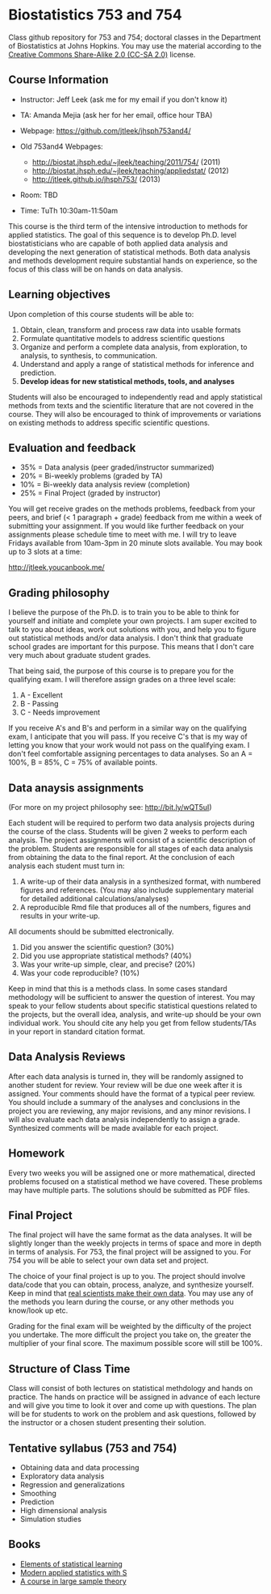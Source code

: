 Biostatistics 753 and 754
============

Class github repository for 753 and 754; doctoral classes in the Department of Biostatistics at Johns Hopkins. You may use the material according to the [Creative Commons Share-Alike 2.0 (CC-SA 2.0)](http://creativecommons.org/licenses/by/2.0/) license. 


Course Information
------------------
* Instructor: Jeff Leek (ask me for my email if you don't know it)
* TA: Amanda Mejia (ask her for her email, office hour TBA)

* Webpage: https://github.com/jtleek/jhsph753and4/
* Old 753and4 Webpages: 
	* http://biostat.jhsph.edu/~jleek/teaching/2011/754/ (2011)
	* http://biostat.jhsph.edu/~jleek/teaching/appliedstat/ (2012)
	* http://jtleek.github.io/jhsph753/ (2013)
* Room: TBD
* Time: TuTh 10:30am-11:50am

This course is the third term of the intensive introduction to methods for applied statistics. The goal of this sequence is to develop Ph.D. level biostatisticians who are capable of both applied data analysis and developing the next generation of statistical methods. Both data analysis and methods development require substantial hands on experience, so the focus of this class will be on hands on data analysis. 

Learning objectives
-------------------

Upon completion of this course students will be able to:

1. Obtain, clean, transform and process raw data into usable formats
2. Formulate quantitative models to address scientific questions
3. Organize and perform a complete data analysis, from exploration, to analysis, to synthesis, to communication. 
4. Understand and apply a range of statistical methods for inference and prediction.
5. __Develop ideas for new statistical methods, tools, and analyses__

Students will also be encouraged to independently read and apply statistical methods from texts and the scientific literature that are not covered in the course. They will also be encouraged to think of improvements or variations on existing methods to address specific scientific questions. 

Evaluation and feedback
-----------------

* 35%  =  Data analysis (peer graded/instructor summarized)
* 20%  =  Bi-weekly problems (graded by TA)
* 10%  =  Bi-weekly data analysis review (completion)
* 25%  =  Final Project (graded by instructor)


You will get receive grades on the methods problems, feedback from your peers, and brief (< 1 paragraph + grade) feedback from me within a week of submitting your assignment. If you would like further feedback on your assignments please schedule time to meet with me. I will try to leave Fridays available from 10am-3pm in 20 minute slots available. You may book up to 3 slots at a time:

http://jtleek.youcanbook.me/


Grading philosophy
----------------

I believe the purpose of the Ph.D. is to train you to be able to think for yourself and initiate and complete your own projects. I am super excited to talk to you about ideas, work out solutions with you, and help you to figure out statistical methods and/or data analysis. I don't think that graduate school grades are important for this purpose. This means that I don't care very much about graduate student grades. 

That being said, the purpose of this course is to prepare you for the qualifying exam. I will therefore assign grades on a three level scale:

1. A - Excellent 
2. B - Passing
3. C - Needs improvement

If you receive A's and B's and perform in a similar way on the qualifying exam, I anticipate that you will pass. If you receive C's that is my way of letting you know that your work would not pass on the qualifying exam. I don't feel comfortable assigning percentages to data analyses. So an A = 100%, B = 85%, C = 75% of available points. 


Data anaysis assignments
-----------------

(For more on my project philosophy see: http://bit.ly/wQT5uI)

Each student will be required to perform two data analysis projects during the course of the class. Students will be given 2 weeks to perform each analysis. The project assignments will consist of a scientific description of the problem. Students are responsible for all stages of each data analysis from obtaining the data to the final report. At the conclusion of each analysis each student must turn in: 

1. A write-up of their data analysis in a synthesized format, with numbered figures and references. (You may also include supplementary material for detailed additional calculations/analyses)
2. A reproducible Rmd file that produces all of the numbers, figures and results in your write-up. 

All documents should be submitted electronically. 

1. Did you answer the scientific question? (30%)
2. Did you use appropriate statistical methods? (40%)
3. Was your write-up simple, clear, and precise? (20%)
4. Was your code reproducible? (10%)

Keep in mind that this is a methods class. In some cases standard methodology will be sufficient to answer the question of interest. You may speak to your fellow students about specific statistical questions related to the projects, but the overall idea, analysis, and write-up should be your own individual work. You should cite any help you get from fellow students/TAs in your report in standard citation format. 


Data Analysis Reviews
----------------------

After each data analysis is turned in, they will be randomly assigned to another student for review. Your review will be due one week after it is assigned. Your comments should have the format of a typical peer review. You should include a summary of the analyses and conclusions in the project you are reviewing, any major revisions, and any minor revisions. I will also evaluate each data analysis independently to assign a grade. Synthesized comments will be made available for each project. 


Homework
----------------------

Every two weeks you will be assigned one or more mathematical, directed problems focused on a statistical method we have covered. These problems may have multiple parts. The solutions should be submitted as PDF files. 


Final Project
------------

The final project will have the same format as the data analyses. It will be slightly longer than the weekly projects in terms of space and more in depth in terms of analysis. For 753, the final project will be assigned to you. For 754 you will be able to select your own data set and project. 

The choice of your final project is up to you. The project should involve data/code that you can obtain, process, analyze, and synthesize yourself. Keep in mind that [real scientists make their own data](http://seanjtaylor.com/post/41463778912/real-scientists-make-their-own-data). You may use any of the methods you learn during the course, or any other methods you know/look up etc. 

Grading for the final exam will be weighted by the difficulty of the project you undertake. The more difficult the project you take on, the greater the multiplier of your final score. The maximum possible score will still be 100%. 


Structure of Class Time
------------------

Class will consist of both lectures on statistical methdology and hands on practice. The hands on practice will be assigned in advance of each lecture and will give you time to look it over and come up with questions. The plan will be for students to work on the problem and ask questions, followed by the instructor or a chosen student presenting their solution. 



Tentative syllabus (753 and 754)
------------------

* Obtaining data and data processing
* Exploratory data analysis
* Regression and generalizations
* Smoothing
* Prediction 
* High dimensional analysis
* Simulation studies


Books
----------------

* [Elements of statistical learning](http://www-stat.stanford.edu/~tibs/ElemStatLearn/)
* [Modern applied statistics with S](http://www.amazon.com/Modern-Applied-Statistics-Computing/dp/0387954570)
* [A course in large sample theory](http://www.amazon.com/Course-Sample-Chapman-Statistical-Science/dp/0412043718)







